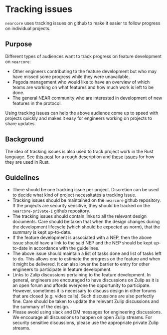 # Tracking issues

`nearcore` uses tracking issues on github to make it easier to follow progress
on individual projects.

## Purpose

Different types of audiences want to track progress on feature development on `nearcore`:
- Other engineers contributing to the feature development but who may have
  missed some progress while they were unavailable.
- Pagoda management who would like to have an overview of which teams are
  working on what features and how much work is left to be done.
- The general NEAR community who are interested in development of new features
  in the protocol.

Using tracking issues can help the above audience come up to speed with projects
quickly and makes it easy for engineers working on projects to share updates.

## Background

The idea of tracking issues is also used to track project work in the Rust
language.  See [this
post](https://internals.rust-lang.org/t/how-the-rust-issue-tracker-works/3951)
for a rough description and
[these](https://github.com/rust-lang/rust/issues/101840)
[issues](https://github.com/rust-lang/rust/issues/100717) for how they are used
in Rust.

## Guidelines

- There should be one tracking issue per project.  Discretion can be used to
  decide what kind of project necessitates a tracking issue.
- Tracking issues should be maintained on the `nearcore` github repository.  If
  the projects are security sensitive, they should be tracked on the
  `nearcore-private-1` github repository.
- The tracking issues should contain links to all the relevant design documents.
  Care should be taken that when the design changes during the development
  lifecycle (which should be expected as norm), that the summary is kept
  up-to-date.
- If the feature development is associated with a NEP, then the above issue
  should have a link to the said NEP and the NEP should be kept up-to-date in
  accordance with the guidelines.
- The above issue should maintain a list of tasks done and list of tasks left to
  do.  This allows one to estimate the progress on the feature and when it might
  be delivered.  It can also lower the barrier to entry for other engineers to
  participate in feature development.
- Links to Zulip discussions pertaining to the feature development.  In general,
  engineers are encouraged to have discussions on Zulip as it is an open forum
  and affords everyone the opportunity to participate.  However, sometimes it is
  necessary to discuss design in other forums that are closed (e.g. video
  calls).  Such discussions are also perfectly fine.  Care should be taken to
  update the relevant Zulip discussions and the summary of the design.
- Please avoid using slack and DM messages for engineering discussions.  We
  encourage all discussions to happen on open Zulip streams.  For security
  sensitive discussions, please use the appropriate private Zulip streams.
